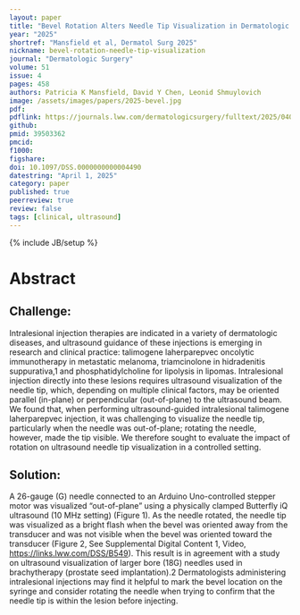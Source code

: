 ```yaml
---
layout: paper
title: "Bevel Rotation Alters Needle Tip Visualization in Dermatologic Intralesional Injections"
year: "2025"
shortref: "Mansfield et al, Dermatol Surg 2025"
nickname: bevel-rotation-needle-tip-visualization
journal: "Dermatologic Surgery"
volume: 51
issue: 4
pages: 458
authors: Patricia K Mansfield, David Y Chen, Leonid Shmuylovich
image: /assets/images/papers/2025-bevel.jpg
pdf: 
pdflink: https://journals.lww.com/dermatologicsurgery/fulltext/2025/04000/bevel_rotation_alters_needle_tip_visualization_in.32.aspx#:~:text=Download-,PDF,-EPUB
github: 
pmid: 39503362
pmcid: 
f1000: 
figshare: 
doi: 10.1097/DSS.0000000000004490
datestring: "April 1, 2025"
category: paper
published: true
peerreview: true
review: false
tags: [clinical, ultrasound]
---
```


{% include JB/setup %}

# Abstract

## Challenge:
Intralesional injection therapies are indicated in a variety of dermatologic diseases, and ultrasound guidance of these injections is emerging in research and clinical practice: talimogene laherparepvec oncolytic immunotherapy in metastatic melanoma, triamcinolone in hidradenitis suppurativa,1 and phosphatidylcholine for lipolysis in lipomas. Intralesional injection directly into these lesions requires ultrasound visualization of the needle tip, which, depending on multiple clinical factors, may be oriented parallel (in-plane) or perpendicular (out-of-plane) to the ultrasound beam. We found that, when performing ultrasound-guided intralesional talimogene laherparepvec injection, it was challenging to visualize the needle tip, particularly when the needle was out-of-plane; rotating the needle, however, made the tip visible. We therefore sought to evaluate the impact of rotation on ultrasound needle tip visualization in a controlled setting.

## Solution: 
A 26-gauge (G) needle connected to an Arduino Uno-controlled stepper motor was visualized “out-of-plane” using a physically clamped Butterfly iQ ultrasound (10 MHz setting) (Figure 1). As the needle rotated, the needle tip was visualized as a bright flash when the bevel was oriented away from the transducer and was not visible when the bevel was oriented toward the transducer (Figure 2, See Supplemental Digital Content 1, Video, https://links.lww.com/DSS/B549). This result is in agreement with a study on ultrasound visualization of larger bore (18G) needles used in brachytherapy (prostate seed implantation).2 Dermatologists administering intralesional injections may find it helpful to mark the bevel location on the syringe and consider rotating the needle when trying to confirm that the needle tip is within the lesion before injecting.
